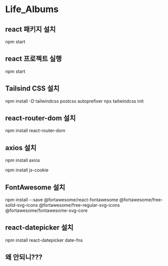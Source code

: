 # Life_Albums

## react 패키지 설치
npm start

## react 프로젝트 실행 
npm start

## Tailsind CSS 설치
npm install -D tailwindcss postcss autoprefixer
npx tailwindcss init

## react-router-dom 설치
npm install react-router-dom


## axios 설치
npm install axios

npm install js-cookie

## FontAwesome 설치
npm install --save @fortawesome/react-fontawesome @fortawesome/free-solid-svg-icons @fortawesome/free-regular-svg-icons @fortawesome/fontawesome-svg-core

## react-datepicker 설치
npm install react-datepicker date-fns

## 왜 안되니???


